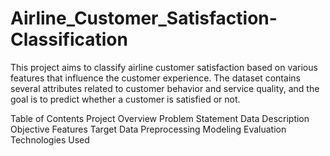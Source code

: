 # Airline_Customer_Satisfaction-Classification
This project aims to classify airline customer satisfaction based on various features that influence the customer experience. The dataset contains several attributes related to customer behavior and service quality, and the goal is to predict whether a customer is satisfied or not.

Table of Contents
Project
Overview
Problem Statement
Data Description
Objective
Features
Target
Data Preprocessing
Modeling
Evaluation
Technologies Used

